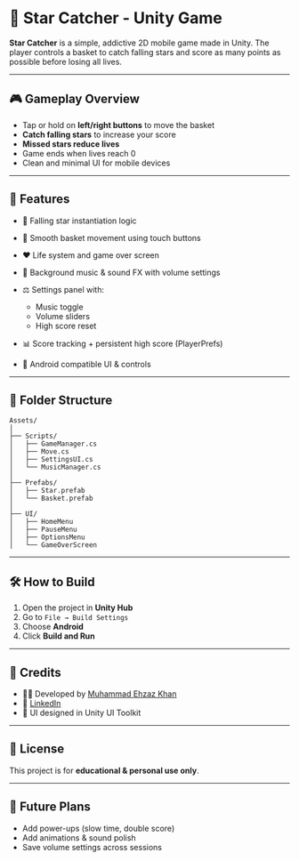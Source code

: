 # 🌟 Star Catcher - Unity Game

**Star Catcher** is a simple, addictive 2D mobile game made in Unity. The player controls a basket to catch falling stars and score as many points as possible before losing all lives.

---

## 🎮 Gameplay Overview

* Tap or hold on **left/right buttons** to move the basket
* **Catch falling stars** to increase your score
* **Missed stars reduce lives**
* Game ends when lives reach 0
* Clean and minimal UI for mobile devices

---

## 🧹 Features

* 🌟 Falling star instantiation logic
* 🧺 Smooth basket movement using touch buttons
* ❤️ Life system and game over screen
* 🎵 Background music & sound FX with volume settings
* ⚖️ Settings panel with:

  * Music toggle
  * Volume sliders
  * High score reset
* 📊 Score tracking + persistent high score (PlayerPrefs)
* 📱 Android compatible UI & controls

---

## 📁 Folder Structure

```
Assets/
│
├── Scripts/
│   ├── GameManager.cs
│   ├── Move.cs
│   ├── SettingsUI.cs
│   └── MusicManager.cs
│
├── Prefabs/
│   ├── Star.prefab
│   └── Basket.prefab
│
├── UI/
│   ├── HomeMenu
│   ├── PauseMenu
│   ├── OptionsMenu
│   └── GameOverScreen
```

---

## 🛠 How to Build

1. Open the project in **Unity Hub**
2. Go to `File → Build Settings`
3. Choose **Android**
4. Click **Build and Run**

---

## 🚀 Credits

* 👨‍💻 Developed by [Muhammad Ehzaz Khan](https://github.com/MuhammadEhzazKhan)
* 🔗 [LinkedIn](https://www.linkedin.com/in/ehzaz-21a95a284)
* 🎨 UI designed in Unity UI Toolkit

---

## 📃 License

This project is for **educational & personal use only**. 

---

## 📌 Future Plans 

* Add power-ups (slow time, double score)
* Add animations & sound polish
* Save volume settings across sessions
